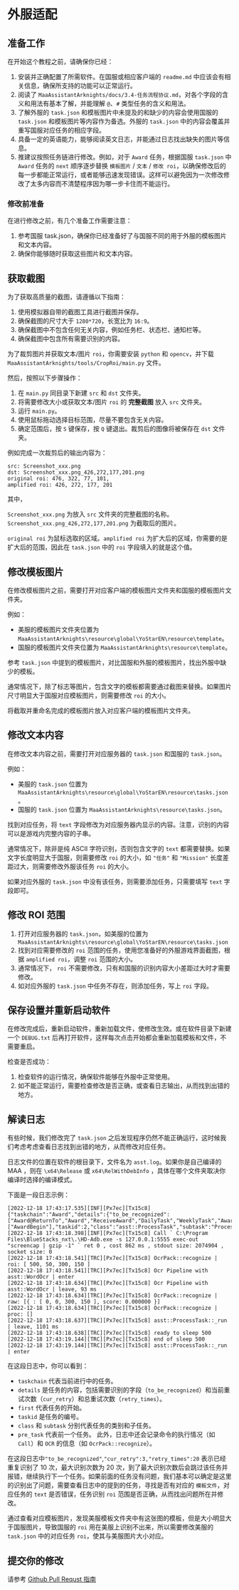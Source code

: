 # 外服适配

## 准备工作

在开始这个教程之前，请确保你已经：

1. 安装并正确配置了所需软件。在国服或相应客户端的 `readme.md` 中应该会有相关信息，确保所支持的功能可以正常运行。
2. 阅读了 `MaaAssistantArknights/docs/3.4-任务流程协议.md`，对各个字段的含义和用法有基本了解，并能理解 `@`、`#` 类型任务的含义和用法。
3. 了解外服的 `task.json` 和模板图片中未提及的和缺少的内容会使用国服的 `task.json` 和模板图片等内容作为备选。外服的 `task.json` 中的内容会覆盖并重写国服对应任务的相应字段。
4. 具备一定的英语能力，能够阅读英文日志，并能通过日志找出缺失的图片等信息。
5. 推建议按照任务链进行修改。例如，对于 `Award` 任务，根据国服 `task.json` 中 `Award` 任务的 `next` 顺序逐步替换 `模板图片` / `文本` / `修改 roi`，以确保修改后的每一步都能正常运行，或者能够迅速发现错误。这样可以避免因为一次修改修改了太多内容而不清楚程序因为哪一步卡住而不能运行。

### 修改前准备

在进行修改之前，有几个准备工作需要注意：

1. 参考国服 task.json，确保你已经准备好了与国服不同的用于外服的模板图片和文本内容。
2. 确保你能够随时获取这些图片和文本内容。

## 获取截图

为了获取高质量的截图，请遵循以下指南：

1. 使用模拟器自带的截图工具进行截图并保存。
2. 确保截图的尺寸大于 `1280*720`，长宽比为 `16:9`。
3. 确保截图中不包含任何无关内容，例如任务栏、状态栏、通知栏等。
4. 确保截图中包含所有需要识别的内容。

为了裁剪图片并获取文本/图片 `roi`，你需要安装 `python` 和 `opencv`，并下载 `MaaAssistantArknights/tools/CropRoi/main.py` 文件。

然后，按照以下步骤操作：

1. 在 `main.py` 同目录下新建 `src` 和 `dst` 文件夹。
2. 将需要修改大小或获取文本/图片 `roi` 的 **完整截图** 放入 `src` 文件夹。
3. 运行 `main.py`。
4. 使用鼠标拖动选择目标范围，尽量不要包含无关内容。
5. 确定范围后，按 `S` 键保存，按 `Q` 键退出。裁剪后的图像将被保存在 `dst` 文件夹。

例如完成一次裁剪后的输出内容为：

``` log
src: Screenshot_xxx.png
dst: Screenshot_xxx.png_426,272,177,201.png
original roi: 476, 322, 77, 101,
amplified roi: 426, 272, 177, 201
```

其中，

`Screenshot_xxx.png` 为放入 `src` 文件夹的完整截图的名称。`Screenshot_xxx.png_426,272,177,201.png` 为截取后的图片。

`original roi` 为鼠标选取的区域。`amplified roi` 为扩大后的区域，你需要的是扩大后的范围，因此在 `task.json` 中的 `roi` 字段填入的就是这个值。

## 修改模板图片

在修改模板图片之前，需要打开对应客户端的模板图片文件夹和国服的模板图片文件夹。

例如：

- 美服的模板图片文件夹位置为 `MaaAssistantArknights\resource\global\YoStarEN\resource\template`。
- 国服的模板图片文件夹位置为 `MaaAssistantArknights\resource\template`。

参考 `task.json` 中提到的模板图片，对比国服和外服的模板图片，找出外服中缺少的模板。

通常情况下，除了标志等图片，包含文字的模板都需要通过截图来替换。如果图片尺寸明显大于国服对应模板图片，则需要修改 `roi` 的大小。

将截取并重命名完成的模板图片放入对应客户端的模板图片文件夹。

## 修改文本内容

在修改文本内容之前，需要打开对应服务器的 `task.json` 和国服的 `task.json`。

例如：

- 美服的 `task.json` 位置为 `MaaAssistantArknights\resource\global\YoStarEN\resource\tasks.json`。
- 国服的 `task.json` 位置为 `MaaAssistantArknights\resource\tasks.json`。

找到对应任务，将 `text` 字段修改为对应服务器内显示的内容。注意，识别的内容可以是游戏内完整内容的子串。

通常情况下，除非是纯 ASCII 字符识别，否则包含文字的 `text` 都需要替换。如果文字长度明显大于国服，则需要修改 `roi` 的大小，如 `"任务"` 和 `"Mission"` 长度差距过大，则需要修改外服该任务 `roi` 的大小。

如果对应外服的 `task.json` 中没有该任务，则需要添加任务，只需要填写 `text` 字段即可。

## 修改 ROI 范围

1. 打开对应服务器的 `task.json`，如美服的位置为 `MaaAssistantArknights\resource\global\YoStarEN\resource\tasks.json`
2. 找到对应需要修改的 `roi` 范围的任务，使用您准备好的外服游戏界面截图，根据 `amplified roi`，调整 `roi` 范围的大小。
3. 通常情况下， `roi` 不需要修改，只有和国服的识别内容大小差距过大时才需要修改。
4. 如对应外服的 `task.json` 中任务不存在，则添加任务，写上 `roi` 字段。

## 保存设置并重新启动软件

在修改完成后，重新启动软件，重新加载文件，使修改生效。或在软件目录下新建一个 `DEBUG.txt` 后再打开软件，这样每次点击开始都会重新加载模板和文件，不需要重启。

检查是否成功：

1. 检查软件的运行情况，确保软件能够在外服中正常使用。
2. 如不能正常运行，需要检查修改是否正确，或查看日志输出，从而找到出错的地方。

## 解读日志

有些时候，我们修改完了 `task.json` 之后发现程序仍然不能正确运行，这时候我们考虑考虑查看日志找到出错的地方，从而修改对应任务。

日志文件的位置在软件的根目录下，文件名为 `asst.log`。如果你是自己编译的 MAA ，则在 `\x64\Release` 或 `x64\RelWithDebInfo` ，具体在哪个文件夹取决你编译时选择的编译模式。

下面是一段日志示例：

``` log
[2022-12-18 17:43:17.535][INF][Px7ec][Tx15c8] {"taskchain":"Award","details":{"to_be_recognized":["Award@ReturnTo","Award","ReceiveAward","DailyTask","WeeklyTask","Award@CloseAnno","Award@CloseAnnoTexas","Award@TodaysSupplies","Award@FromStageSN"],"cur_retry":10,"retry_times":20},"first":["AwardBegin"],"taskid":2,"class":"asst::ProcessTask","subtask":"ProcessTask","pre_task":"AwardBegin"}
[2022-12-18 17:43:18.398][INF][Px7ec][Tx15c8] Call ` C:\Program Files\BlueStacks_nxt\.\HD-Adb.exe -s 127.0.0.1:5555 exec-out "screencap | gzip -1" ` ret 0 , cost 862 ms , stdout size: 2074904 , socket size: 0
[2022-12-18 17:43:18.541][TRC][Px7ec][Tx15c8] OcrPack::recognize | roi: [ 500, 50, 300, 150 ]
[2022-12-18 17:43:18.541][TRC][Px7ec][Tx15c8] Ocr Pipeline with asst::WordOcr | enter
[2022-12-18 17:43:18.634][TRC][Px7ec][Tx15c8] Ocr Pipeline with asst::WordOcr | leave, 93 ms
[2022-12-18 17:43:18.634][TRC][Px7ec][Tx15c8] OcrPack::recognize | raw: [{ : [ 0, 0, 300, 150 ], score: 0.000000 }]
[2022-12-18 17:43:18.634][TRC][Px7ec][Tx15c8] OcrPack::recognize | proc: []
[2022-12-18 17:43:18.637][TRC][Px7ec][Tx15c8] asst::ProcessTask::_run | leave, 1101 ms
[2022-12-18 17:43:18.638][TRC][Px7ec][Tx15c8] ready to sleep 500
[2022-12-18 17:43:19.144][TRC][Px7ec][Tx15c8] end of sleep 500
[2022-12-18 17:43:19.144][TRC][Px7ec][Tx15c8] asst::ProcessTask::_run | enter
```

在这段日志中，你可以看到：

- `taskchain` 代表当前进行中的任务。
- `details` 是任务的内容，包括需要识别的字段（`to_be_recognized`）和当前重试次数（`cur_retry`）和总重试次数（`retry_times`）。
- `first` 代表任务的开始。
- `taskid` 是任务的编号。
- `class` 和 `subtask` 分别代表任务的类别和子任务。
- `pre_task` 代表前一个任务。
此外，日志中还会记录命令的执行情况（如 `Call`）和 `OCR` 的信息（如 `OcrPack::recognize`）。

在这段日志中`"to_be_recognized"`,`"cur_retry":3,"retry_times":20` 表示已经重复识别了 10 次，最大识别次数为 20 次，到了最大识别次数后会跳过该任务并报错，继续执行下一个任务。如果前面的任务没有问题，我们基本可以确定是这里的识别出了问题，需要查看日志中的提到的任务，寻找是否有对应的 `模板文件`，对应任务的 `text` 是否错误，任务识别 `roi` 范围是否正确，从而找出问题所在并修改。

通过查看对应模板图片，发现美服模板文件夹中有这张图的模板，但是大小明显大于国服图片，导致国服的 `roi` 用在美服上识别不出来，所以需要修改美服的 `task.json` 中的对应任务 `roi`，使其与美服图片大小对应。

## 提交你的修改

请参考 [Github Pull Requst 指南](2.2-%E5%BC%80%E5%8F%91%E7%9B%B8%E5%85%B3.md)
